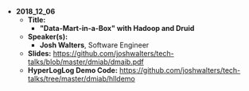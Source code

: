 - **2018_12_06**
  - **Title:**
    - **"Data-Mart-in-a-Box" with Hadoop and Druid**
  - **Speaker(s):**
    - **Josh Walters**, Software Engineer
  - **Slides:** https://github.com/joshwalters/tech-talks/blob/master/dmiab/dmaib.pdf
  - **HyperLogLog Demo Code:** https://github.com/joshwalters/tech-talks/tree/master/dmiab/hlldemo
